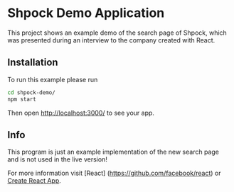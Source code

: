 # Shpock Demo Application

This project shows an example demo of the search page of Shpock, which was presented during an interview to the company created with React.

## Installation
To run this example please run

```sh
cd shpock-demo/
npm start
```

Then open [http://localhost:3000/](http://localhost:3000/) to see your app.<br>

## Info
This program is just an example implementation of the new search page and is not used in the live version!

For more information visit [React] (https://github.com/facebook/react) or [Create React App](https://github.com/facebookincubator/create-react-app).